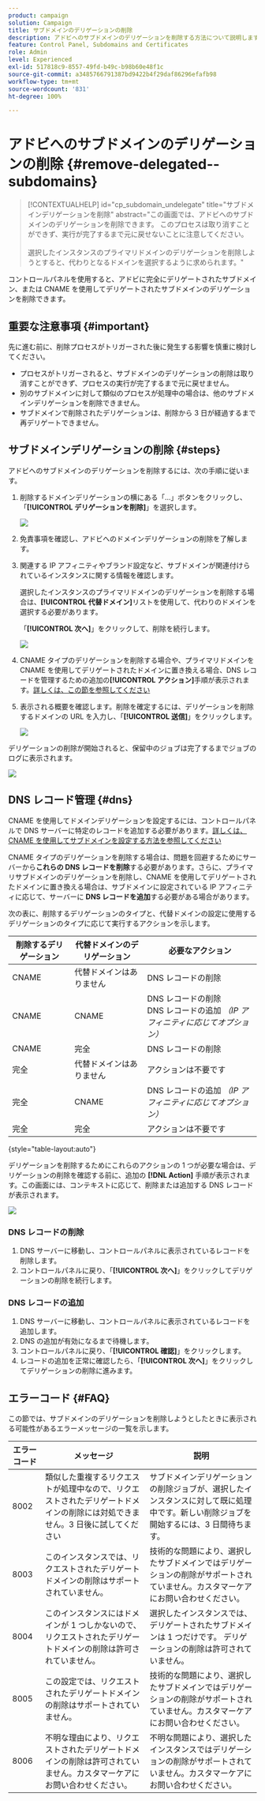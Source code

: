 ```yaml
---
product: campaign
solution: Campaign
title: サブドメインのデリゲーションの削除
description: アドビへのサブドメインのデリゲーションを削除する方法について説明します。
feature: Control Panel, Subdomains and Certificates
role: Admin
level: Experienced
exl-id: 517818c9-8557-49fd-b49c-b98b60e48f1c
source-git-commit: a3485766791387bd9422b4f29daf86296efafb98
workflow-type: tm+mt
source-wordcount: '831'
ht-degree: 100%

---
```


# アドビへのサブドメインのデリゲーションの削除 {#remove-delegated--subdomains}

>[!CONTEXTUALHELP]
>id="cp_subdomain_undelegate"
>title="サブドメインデリゲーションを削除"
>abstract="この画面では、アドビへのサブドメインのデリゲーションを削除できます。 このプロセスは取り消すことができず、実行が完了するまで元に戻せないことに注意してください。<br><br>選択したインスタンスのプライマリドメインのデリゲーションを削除しようとすると、代わりとなるドメインを選択するように求められます。"

コントロールパネルを使用すると、アドビに完全にデリゲートされたサブドメイン、または CNAME を使用してデリゲートされたサブドメインのデリゲーションを削除できます。

## 重要な注意事項 {#important}

先に進む前に、削除プロセスがトリガーされた後に発生する影響を慎重に検討してください。

* プロセスがトリガーされると、サブドメインのデリゲーションの削除は取り消すことができず、プロセスの実行が完了するまで元に戻せません。
* 別のサブドメインに対して類似のプロセスが処理中の場合は、他のサブドメインデリゲーションを削除できません。
* サブドメインで削除されたデリゲーションは、削除から 3 日が経過するまで再デリゲートできません。

## サブドメインデリゲーションの削除 {#steps}

アドビへのサブドメインのデリゲーションを削除するには、次の手順に従います。

1. 削除するドメインデリゲーションの横にある「...」ボタンをクリックし、「**[!UICONTROL デリゲーションを削除]**」を選択します。

   ![](assets/undelegate-subdomain.png)

1. 免責事項を確認し、アドビへのドメインデリゲーションの削除を了解します。

1. 関連する IP アフィニティやブランド設定など、サブドメインが関連付けられているインスタンスに関する情報を確認します。

   選択したインスタンスのプライマリドメインのデリゲーションを削除する場合は、**[!UICONTROL 代替ドメイン]**&#x200B;リストを使用して、代わりのドメインを選択する必要があります。

   「**[!UICONTROL 次へ]**」をクリックして、削除を続行します。

   ![](assets/undelegate-subdomain-details.png)

1. CNAME タイプのデリゲーションを削除する場合や、プライマリドメインを CNAME を使用してデリゲートされたドメインに置き換える場合、DNS レコードを管理するための追加の&#x200B;**[!UICONTROL アクション]**&#x200B;手順が表示されます。[詳しくは、この節を参照してください](#dns)

1. 表示される概要を確認します。削除を確定するには、デリゲーションを削除するドメインの URL を入力し、「**[!UICONTROL 送信]**」をクリックします。

   ![](assets/undelegate-submit.png)

デリゲーションの削除が開始されると、保留中のジョブは完了するまでジョブのログに表示されます。

![](assets/undelegate-job.png)

## DNS レコード管理 {#dns}

CNAME を使用してドメインデリゲーションを設定するには、コントロールパネルで DNS サーバーに特定のレコードを追加する必要があります。[詳しくは、CNAME を使用してサブドメインを設定する方法を参照してください](setting-up-new-subdomain.md#use-cnames)

CNAME タイプのデリゲーションを削除する場合は、問題を回避するためにサーバーから&#x200B;**これらの DNS レコードを削除**&#x200B;する必要があります。さらに、プライマリサブドメインのデリゲーションを削除し、CNAME を使用してデリゲートされたドメインに置き換える場合は、サブドメインに設定されている IP アフィニティに応じて、サーバーに **DNS レコードを追加**&#x200B;する必要がある場合があります。

次の表に、削除するデリゲーションのタイプと、代替ドメインの設定に使用するデリゲーションのタイプに応じて実行するアクションを示します。

| 削除するデリゲーション | 代替ドメインのデリゲーション | 必要なアクション |
|  ---  |  ---  |  ---  |
| CNAME | 代替ドメインはありません | DNS レコードの削除 |
| CNAME | CNAME | DNS レコードの削除<br/>DNS レコードの追加 *（IP アフィニティに応じてオプション）* |
| CNAME | 完全 | DNS レコードの削除 |
| 完全 | 代替ドメインはありません | アクションは不要です |
| 完全 | CNAME | DNS レコードの追加 *（IP アフィニティに応じてオプション）* |
| 完全 | 完全 | アクションは不要です |

{style="table-layout:auto"}

デリゲーションを削除するためにこれらのアクションの 1 つが必要な場合は、デリゲーションの削除を確認する前に、追加の **[!DNL Action]** 手順が表示されます。この画面には、コンテキストに応じて、削除または追加する DNS レコードが表示されます。

![](assets/action-step.png)

### DNS レコードの削除

1. DNS サーバーに移動し、コントロールパネルに表示されているレコードを削除します。
1. コントロールパネルに戻り、「**[!UICONTROL 次へ]**」をクリックしてデリゲーションの削除を続行します。

### DNS レコードの追加

1. DNS サーバーに移動し、コントロールパネルに表示されているレコードを追加します。
1. DNS の追加が有効になるまで待機します。
1. コントロールパネルに戻り、「**[!UICONTROL 確認]**」をクリックします。
1. レコードの追加を正常に確認したら、「**[!UICONTROL 次へ]**」をクリックしてデリゲーションの削除に進みます。

## エラーコード {#FAQ}

この節では、サブドメインのデリゲーションを削除しようとしたときに表示される可能性があるエラーメッセージの一覧を示します。

| エラーコード | メッセージ | 説明 |
|  ---  |  ---  |  ---  |
| 8002 | 類似した重複するリクエストが処理中なので、リクエストされたデリゲートドメインの削除には対処できません。3 日後に試してください | サブドメインデリゲーションの削除ジョブが、選択したインスタンスに対して既に処理中です。新しい削除ジョブを開始するには、3 日間待ちます。 |
| 8003 | このインスタンスでは、リクエストされたデリゲートドメインの削除はサポートされていません。 | 技術的な問題により、選択したサブドメインではデリゲーションの削除がサポートされていません。カスタマーケアにお問い合わせください。 |
| 8004 | このインスタンスにはドメインが 1 つしかないので、リクエストされたデリゲートドメインの削除は許可されていません。 | 選択したインスタンスでは、デリゲートされたサブドメインは 1 つだけです。 デリゲーションの削除は許可されていません。 |
| 8005 | この設定では、リクエストされたデリゲートドメインの削除はサポートされていません。 | 技術的な問題により、選択したサブドメインではデリゲーションの削除がサポートされていません。カスタマーケアにお問い合わせください。 |
| 8006 | 不明な理由により、リクエストされたデリゲートドメインの削除は許可されていません。カスタマーケアにお問い合わせください。 | 不明な問題により、選択したインスタンスではデリゲーションの削除がサポートされていません。カスタマーケアにお問い合わせください。 |
